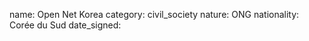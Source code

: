 name: Open Net Korea 
category: civil_society
nature:  ONG
nationality: Corée du Sud
date_signed:
    
